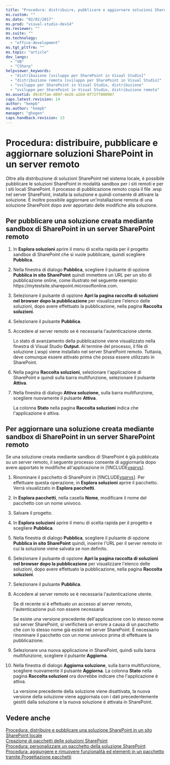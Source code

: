 ```yaml
---
title: "Procedura: distribuire, pubblicare e aggiornare soluzioni SharePoint in un server remoto"
ms.custom: ""
ms.date: "02/02/2017"
ms.prod: "visual-studio-dev14"
ms.reviewer: ""
ms.suite: ""
ms.technology: 
  - "office-development"
ms.tgt_pltfrm: ""
ms.topic: "article"
dev_langs: 
  - "VB"
  - "CSharp"
helpviewer_keywords: 
  - "distribuzione [sviluppo per SharePoint in Visual Studio]"
  - "distribuzione remota [sviluppo per SharePoint in Visual Studio]"
  - "sviluppo per SharePoint in Visual Studio, distribuzione"
  - "sviluppo per SharePoint in Visual Studio, distribuzione remota"
ms.assetid: d9c67fae-d097-4e26-a2b9-0f72ff800987
caps.latest.revision: 14
author: "kempb"
ms.author: "kempb"
manager: "ghogen"
caps.handback.revision: 13
---
```

# Procedura: distribuire, pubblicare e aggiornare soluzioni SharePoint in un server remoto
  Oltre alla distribuzione di soluzioni SharePoint nel sistema locale, è possibile pubblicare le soluzioni SharePoint in modalità sandbox per i siti remoti e per i siti locali SharePoint.  Il processo di pubblicazione remoto copia il file .wsp nel server SharePoint, installa la soluzione e quindi consente di attivare la soluzione.  È inoltre possibile aggiornare un'installazione remota di una soluzione SharePoint dopo aver apportato delle modifiche alla soluzione.  
  
## Per pubblicare una soluzione creata mediante sandbox di SharePoint in un server SharePoint remoto  
  
1.  In **Esplora soluzioni** aprire il menu di scelta rapida per il progetto sandbox di SharePoint che si vuole pubblicare, quindi scegliere **Pubblica**.  
  
2.  Nella finestra di dialogo **Pubblica**, scegliere il pulsante di opzione **Pubblica in sito SharePoint** quindi immettere un URL per un sito di pubblicazione online, come illustrato nel seguente esempio: https:\/\/mytestsite.sharepoint.microsoftonline.com.  
  
3.  Selezionare il pulsante di opzione **Apri la pagina raccolta di soluzioni nel browser dopo la pubblicazione** per visualizzare l'elenco delle soluzioni, dopo avere effettuato la pubblicazione, nella pagina **Raccolta soluzioni**.  
  
4.  Selezionare il pulsante **Pubblica**.  
  
5.  Accedere al server remoto se è necessaria l'autenticazione utente.  
  
     Lo stato di avanzamento della pubblicazione viene visualizzato nella finestra di Visual Studio **Output**.  Al termine del processo, il file di soluzione \(.wsp\) viene installato nel server SharePoint remoto.  Tuttavia, deve comunque essere attivato prima che possa essere utilizzato in SharePoint.  
  
6.  Nella pagina **Raccolta soluzioni**, selezionare l'applicazione di SharePoint e quindi sulla barra multifunzione, selezionare il pulsante **Attiva**.  
  
7.  Nella finestra di dialogo **Attiva soluzione**, sulla barra multifunzione, scegliere nuovamente il pulsante **Attiva**.  
  
     La colonna **Stato** nella pagina **Raccolta soluzioni** indica che l'applicazione è attiva.  
  
## Per aggiornare una soluzione creata mediante sandbox di SharePoint in un server SharePoint remoto  
 Se una soluzione creata mediante sandbox di SharePoint è già pubblicata su un server remoto, il seguente processo consente di aggiornarla dopo avere apportato le modifiche all'applicazione in [!INCLUDE[vsprvs](../sharepoint/includes/vsprvs-md.md)].  
  
1.  Rinominare il pacchetto di SharePoint in [!INCLUDE[vsprvs](../sharepoint/includes/vsprvs-md.md)].  Per effettuare questa operazione, in **Esplora soluzioni** aprire il pacchetto.  Verrà visualizzato in **Esplora pacchetti**.  
  
2.  In **Esplora pacchetti**, nella casella **Nome**, modificare il nome del pacchetto con un nome univoco.  
  
3.  Salvare il progetto.  
  
4.  In **Esplora soluzioni** aprire il menu di scelta rapida per il progetto e scegliere **Pubblica**.  
  
5.  Nella finestra di dialogo **Pubblica**, scegliere il pulsante di opzione **Pubblica in sito SharePoint** quindi, inserire l'URL per il server remoto in cui la soluzione viene salvata se non definito.  
  
6.  Selezionare il pulsante di opzione **Apri la pagina raccolta di soluzioni nel browser dopo la pubblicazione** per visualizzare l'elenco delle soluzioni, dopo avere effettuato la pubblicazione, nella pagina **Raccolta soluzioni**.  
  
7.  Selezionare il pulsante **Pubblica**.  
  
8.  Accedere al server remoto se è necessaria l'autenticazione utente.  
  
     Se di recente si è effettuato un accesso al server remoto, l'autenticazione può non essere necessaria  
  
     Se esiste una versione precedente dell'applicazione con lo stesso nome sul server SharePoint, si verificherà un errore a causa di un pacchetto che con lo stesso nome già esiste nel server SharePoint.  È necessario rinominare il pacchetto con un nome univoco prima di effettuare la pubblicazione.  
  
9. Selezionare una nuova applicazione in SharePoint, quindi sulla barra multifunzione, scegliere il pulsante **Aggiorna**.  
  
10. Nella finestra di dialogo **Aggiorna soluzione**, sulla barra multifunzione, scegliere nuovamente il pulsante **Aggiorna**.  La colonna **Stato** nella pagina **Raccolta soluzioni** ora dovrebbe indicare che l'applicazione è attiva.  
  
     La versione precedente della soluzione viene disattivata, la nuova versione della soluzione viene aggiornata con i dati precedentemente gestiti dalla soluzione e la nuova soluzione è attivata in SharePoint.  
  
## Vedere anche  
 [Procedura: distribuire e pubblicare una soluzione SharePoint in un sito SharePoint locale](../sharepoint/how-to-deploy-and-publish-a-sharepoint-solution-to-a-local-sharepoint-site.md)   
 [Creazione di pacchetti delle soluzioni SharePoint](../sharepoint/creating-sharepoint-solution-packages.md)   
 [Procedura: personalizzare un pacchetto della soluzione SharePoint](../sharepoint/how-to-customize-a-sharepoint-solution-package.md)   
 [Procedura: aggiungere e rimuovere funzionalità ed elementi in un pacchetto tramite Progettazione pacchetti](../sharepoint/how-to-add-and-remove-features-and-items-to-a-package-by-using-the-package-designer.md)  
  
  